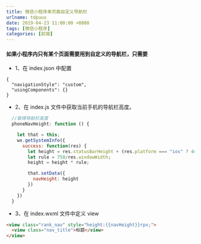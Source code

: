 ```yaml
---
title: 微信小程序单页面自定义导航栏
urlname: tdpuux
date: 2019-04-23 11:00:00 +0800
tags: [微信小程序]
categories: [前端]
---
```


#### 如果小程序内只有某个页面需要用到自定义的导航栏，只需要

- 1、在 index.json 中配置

```josn
{
  "navigationStyle": "custom",
  "usingComponents": {}
}
```

<!-- more -->

- 2、在 index.js 文件中获取当前手机的导航栏高度。

```javascript
  //取得导航栏高度
  phoneNavHeight: function () {

    let that = this;
    wx.getSystemInfo({
      success: function(res) {
        let height = res.statusBarHeight + (res.platform === "ios" ? 44 : 48);
        let rule = 750/res.windowWidth;
        height = height * rule;

        that.setData({
          navHeight: height
        })
      }
    })
  }
```

- 3、在 index.wxml 文件中定义 view

```html
<view class="rank_nav" style="height:{{navHeight}}rpx;">
  <view class="nav_title">标题</view>
</view>
```
